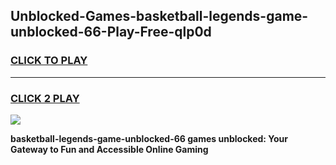 
## Unblocked-Games-basketball-legends-game-unblocked-66-Play-Free-qlp0d
<h3>
<a href="https://premium76.site?title=basketball-legends-game-unblocked-66&ref=22A">CLICK TO PLAY</a></h3>
<hr>

<h3>
<a href="https://premium76.site?title=basketball-legends-game-unblocked-66&ref=22A">CLICK 2 PLAY</a>
  
</h3>

<a href="https://premium76.site?title=basketball-legends-game-unblocked-66&ref=22A"><img src="https://clearcache.store/games.png"></a>


**basketball-legends-game-unblocked-66 games unblocked: Your Gateway to Fun and Accessible Online Gaming**
